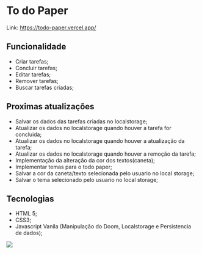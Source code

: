 # To do Paper

Link: https://todo-paper.vercel.app/


## Funcionalidade
 - Criar tarefas;
 - Concluir tarefas;
 - Editar tarefas;
 - Remover tarefas;
 - Buscar tarefas criadas;

## Proximas atualizações

 - Salvar os dados das tarefas criadas no localstorage;
 - Atualizar os dados no localstorage quando houver a tarefa for concluida;
 - Atualizar os dados no localstorage quando houver a atualização da tarefa;
 - Atualizar os dados no localstorage quando houver a remoção da tarefa;
 - Implementação da alteração da cor dos textos(caneta);
 - Implementar temas para o todo paper;  
 - Salvar a cor da caneta/texto selecionada pelo usuario no local storage;
 - Salvar o tema selecionado pelo usuario no local storage;


## Tecnologias
 - HTML 5;
 - CSS3;
 - Javascript Vanila (Manipulação do Doom, Localstorage e Persistencia de dados);


![](https://i.postimg.cc/9MVcYBxL/todo-paper-tarefas.png)
